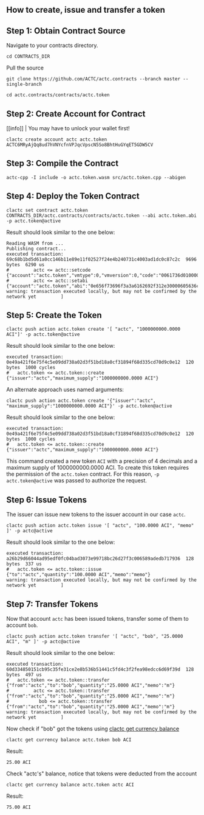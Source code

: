 ## How to create, issue and transfer a token

## Step 1: Obtain Contract Source

Navigate to your contracts directory.

```text
cd CONTRACTS_DIR
```

Pull the source
```text
git clone https://github.com/ACTC/actc.contracts --branch master --single-branch
```

```text
cd actc.contracts/contracts/actc.token
```

## Step 2: Create Account for Contract
[[info]]
| You may have to unlock your wallet first!

```shell
clactc create account actc actc.token ACTC6MRyAjQq8ud7hVNYcfnVPJqcVpscN5So8BhtHuGYqET5GDW5CV
```

## Step 3: Compile the Contract

```shell
actc-cpp -I include -o actc.token.wasm src/actc.token.cpp --abigen
```

## Step 4: Deploy the Token Contract

```shell
clactc set contract actc.token CONTRACTS_DIR/actc.contracts/contracts/actc.token --abi actc.token.abi -p actc.token@active
```

Result should look similar to the one below:
```shell
Reading WASM from ...
Publishing contract...
executed transaction: 69c68b1bd5d61a0cc146b11e89e11f02527f24e4b240731c4003ad1dc0c87c2c  9696 bytes  6290 us
#         actc <= actc::setcode               {"account":"actc.token","vmtype":0,"vmversion":0,"code":"0061736d0100000001aa011c60037f7e7f0060047f...
#         actc <= actc::setabi                {"account":"actc.token","abi":"0e656f73696f3a3a6162692f312e30000605636c6f73650002056f776e6572046e61...
warning: transaction executed locally, but may not be confirmed by the network yet         ]
```

## Step 5: Create the Token

```shell
clactc push action actc.token create '[ "actc", "1000000000.0000 ACI"]' -p actc.token@active
```

Result should look similar to the one below:
```shell
executed transaction: 0e49a421f6e75f4c5e09dd738a02d3f51bd18a0cf31894f68d335cd70d9c0e12  120 bytes  1000 cycles
#   actc.token <= actc.token::create          {"issuer":"actc","maximum_supply":"1000000000.0000 ACI"}
```

An alternate approach uses named arguments:

```shell
clactc push action actc.token create '{"issuer":"actc", "maximum_supply":"1000000000.0000 ACI"}' -p actc.token@active
```

Result should look similar to the one below:
```shell
executed transaction: 0e49a421f6e75f4c5e09dd738a02d3f51bd18a0cf31894f68d335cd70d9c0e12  120 bytes  1000 cycles
#   actc.token <= actc.token::create          {"issuer":"actc","maximum_supply":"1000000000.0000 ACI"}
```
This command created a new token `ACI` with a precision of 4 decimals and a maximum supply of 1000000000.0000 ACI.  To create this token requires the permission of the `actc.token` contract. For this reason, `-p actc.token@active` was passed to authorize the request.

## Step 6: Issue Tokens

The issuer can issue new tokens to the issuer account in our case `actc`.

```text
clactc push action actc.token issue '[ "actc", "100.0000 ACI", "memo" ]' -p actc@active
```

Result should look similar to the one below:
```shell
executed transaction: a26b29d66044ad95edf0fc04bad3073e99718bc26d27f3c006589adedb717936  128 bytes  337 us
#   actc.token <= actc.token::issue           {"to":"actc","quantity":"100.0000 ACI","memo":"memo"}
warning: transaction executed locally, but may not be confirmed by the network yet         ]
```

## Step 7: Transfer Tokens

Now that account `actc` has been issued tokens, transfer some of them to account `bob`.

```shell
clactc push action actc.token transfer '[ "actc", "bob", "25.0000 ACI", "m" ]' -p actc@active
```

Result should look similar to the one below:
```text
executed transaction: 60d334850151cb95c35fe31ce2e8b536b51441c5fd4c3f2fea98edcc6d69f39d  128 bytes  497 us
#   actc.token <= actc.token::transfer        {"from":"actc","to":"bob","quantity":"25.0000 ACI","memo":"m"}
#         actc <= actc.token::transfer        {"from":"actc","to":"bob","quantity":"25.0000 ACI","memo":"m"}
#           bob <= actc.token::transfer        {"from":"actc","to":"bob","quantity":"25.0000 ACI","memo":"m"}
warning: transaction executed locally, but may not be confirmed by the network yet         ]
```
Now check if "bob" got the tokens using [clactc get currency balance](https://developers.actc.io/actc-clactc/reference#currency-balance)

```shell
clactc get currency balance actc.token bob ACI
```

Result:
```text
25.00 ACI
```

Check "actc's" balance, notice that tokens were deducted from the account

```shell
clactc get currency balance actc.token actc ACI
```

Result:
```text
75.00 ACI
```
